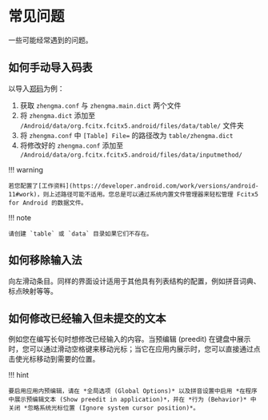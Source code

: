 # 常见问题

一些可能经常遇到的问题。

## 如何手动导入码表

以导入[郑码](https://github.com/fcitx/fcitx5-table-extra)为例：

1. 获取 `zhengma.conf` 与 `zhengma.main.dict` 两个文件
2. 将 `zhengma.dict` 添加至 `/Android/data/org.fcitx.fcitx5.android/files/data/table/` 文件夹
3. 将 `zhengma.conf` 中 `[Table] File=` 的路径改为 `table/zhengma.dict`
4. 将修改好的 `zhengma.conf` 添加至 `/Android/data/org.fcitx.fcitx5.android/files/data/inputmethod/`

!!! warning

    若您配置了[工作资料](https://developer.android.com/work/versions/android-11#work)，则上述路径可能不适用。您总是可以通过系统内置文件管理器来轻松管理 Fcitx5 for Android 的数据文件。

!!! note

	请创建 `table` 或 `data` 目录如果它们不存在。

## 如何移除输入法

向左滑动条目。同样的界面设计适用于其他具有列表结构的配置，例如拼音词典、标点映射等等。

## 如何修改已经输入但未提交的文本

例如您在编写长句时想修改已经输入的内容。当预编辑 (preedit) 在键盘中展示时，您可以通过滑动空格键来移动光标；当它在应用内展示时，您可以直接通过点击使光标移动到需要的位置。

!!! hint

	要启用应用内预编辑，请在 *全局选项 (Global Options)* 以及拼音设置中启用 *在程序中展示预编辑文本 (Show preedit in application)*，并在 *行为 (Behavior)* 中关闭 *忽略系统光标位置 (Ignore system cursor position)*。


